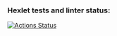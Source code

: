 ### Hexlet tests and linter status:
[![Actions Status](https://github.com/Mansur903/frontend-project-lvl4/workflows/hexlet-check/badge.svg)](https://github.com/Mansur903/frontend-project-lvl4/actions)